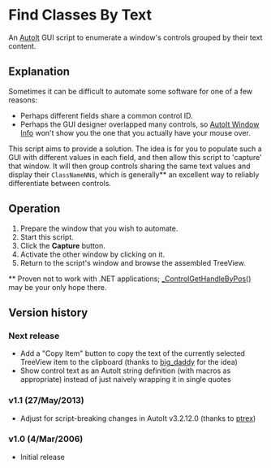 # Find Classes By Text

An [AutoIt][] GUI script to enumerate a window's controls grouped by
their text content.

## Explanation

Sometimes it can be difficult to automate some software for one of a
few reasons:

*   Perhaps different fields share a common control ID.
*   Perhaps the GUI designer overlapped many controls, so
    [AutoIt Window Info][] won't show you the one that you actually
    have your mouse over.

This script aims to provide a solution.  The idea is for you to
populate such a GUI with different values in each field, and then allow
this script to 'capture' that window.  It will then group controls
sharing the same text values and display their `ClassNameNN`s, which is
generally** an excellent way to reliably differentiate between
controls.

## Operation

1.  Prepare the window that you wish to automate.
2.  Start this script.
3.  Click the **Capture** button.
4.  Activate the other window by clicking on it.
5.  Return to the script's window and browse the assembled TreeView.

** Proven not to work with .NET applications;
[_ControlGetHandleByPos()][] may be your only hope there.

## Version history

### Next release

*   Add a "Copy Item" button to copy the text of the currently selected
    TreeView item to the clipboard (thanks to [big_daddy][] for the
    idea)
*   Show control text as an AutoIt string definition (with macros as
    appropriate) instead of just naively wrapping it in single quotes

### v1.1 (27/May/2013)

*   Adjust for script-breaking changes in AutoIt v3.2.12.0 (thanks to
    [ptrex][])

### v1.0 (4/Mar/2006)

*   Initial release

[AutoIt]: http://www.autoitscript.com/
[AutoIt Window Info]: http://www.autoitscript.com/autoit3/docs/intro/au3spy.htm
[big_daddy]: http://www.autoitscript.com/forum/topic/22490-find-classes-by-text-v11/#entry158637
[_ControlGetHandleByPos()]: http://www.autoitscript.com/forum/topic/14323-controlgethandlebypos/
[ptrex]: http://www.autoitscript.com/forum/topic/22490-find-classes-by-text/#entry623888
